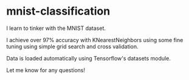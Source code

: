 # mnist-classification
I learn to tinker with the MNIST dataset. 

I achieve over 97% accuracy with KNearestNeighbors using some fine tuning using simple grid search and cross validation.

Data is loaded automatically using Tensorflow's datasets module.

Let me know for any questions! 
